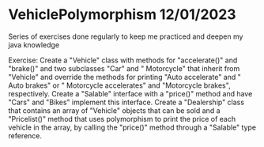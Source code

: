 # VehiclePolymorphism  12/01/2023
Series of exercises done regularly to keep me practiced and deepen my java knowledge

Exercise: Create a "Vehicle" class with methods for "accelerate()" and "brake()" and two subclasses "Car" and "
Motorcycle" that inherit from "Vehicle" and override the methods for printing "Auto accelerate" and " Auto brakes" or "
Motorcycle accelerates" and "Motorcycle brakes", respectively. Create a "Salable" interface with a "price()" method and
have "Cars" and "Bikes" implement this interface. Create a "Dealership" class that contains an array of "Vehicle"
objects that can be sold and a "Pricelist()" method that uses polymorphism to print the price of each vehicle in the
array, by calling the "price()" method through a "Salable" type reference.
